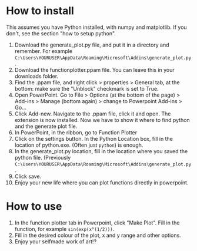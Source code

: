 # How to install 
This assumes you have Python installed, with numpy and matplotlib. If you don't, see the section "how to setup python".
1. Download the generate_plot.py file, and put it in a directory and remember. For example ```C:\Users\YOURUSER\AppData\Roaming\Microsoft\Addins\generate_plot.py```.
2. Download the functionplotter.ppam file. You can leave this in your downloads folder.
3. Find the .ppam file, and right click > properties > General tab, at the bottom: make sure the "Unblock" checkmark is set to True.
4. Open PowerPoint. Go to File > Options (at the bottom of the page) > Add-ins > Manage (bottom again) > change to Powerpoint Add-ins > Go...
5. Click Add-new. Navigate to the .ppam file, click it and open. The extension is now installed. Now we have to show it where to find python and the generate plot file.
6. In PowerPoint, in the ribbon, go to Function Plotter
7. Click on the settings button. In the Python Location box, fill in the location of python.exe. (Often just  ```python```) is enough.
8. In the generate_plot.py location, fill in the location where you saved the python file. (Previously ```C:\Users\YOURUSER\AppData\Roaming\Microsoft\Addins\generate_plot.py```.
9. Click save.
10. Enjoy your new life where you can plot functions directly in powerpoint.

# How to use
1. In the function plotter tab in Powerpoint, click "Make Plot". Fill in the function, for example ```sin(exp(x^(1/2)))```.
2. Fill in the desired colour of the plot, x and y range and other options.
3. Enjoy your selfmade work of art!?

